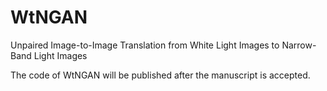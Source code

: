 # WtNGAN
Unpaired Image-to-Image Translation from White Light Images to Narrow-Band Light Images

The code of WtNGAN will be published after the manuscript is accepted.
